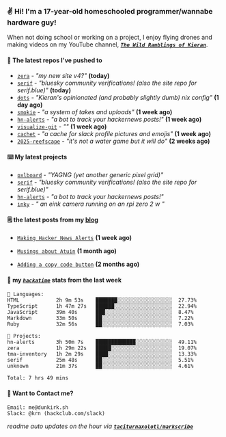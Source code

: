 ### ✌️ Hi! I'm a 17-year-old homeschooled programmer/wannabe hardware guy!

When not doing school or working on a project, I enjoy flying drones and making videos on my YouTube channel, [**_`The Wild Ramblings of Kieran`_**](https://youtube.com/@kieran.rambles).

#### 👷 The latest repos I've pushed to

- [`zera`](https://github.com/taciturnaxolotl/zera) - _"my new site v4?"_ **(today)**
- [`serif`](https://github.com/taciturnaxolotl/serif) - _"bluesky community verifications! (also the site repo for serif.blue)"_ **(today)**
- [`dots`](https://github.com/taciturnaxolotl/dots) - _"Kieran's opinionated (and probably slightly dumb) nix config"_ **(1 day ago)**
- [`smokie`](https://github.com/taciturnaxolotl/smokie) - _"a system of takes and uploads"_ **(1 week ago)**
- [`hn-alerts`](https://github.com/taciturnaxolotl/hn-alerts) - _"a bot to track your hackernews posts!"_ **(1 week ago)**
- [`visualize-git`](https://github.com/maxwofford/visualize-git) - _""_ **(1 week ago)**
- [`cachet`](https://github.com/taciturnaxolotl/cachet) - _"a cache for slack profile pictures and emojis"_ **(1 week ago)**
- [`2025-reefscape`](https://github.com/df1317/2025-reefscape) - _"it's not a water game but it will do"_ **(2 weeks ago)**

#### ⌨️ My latest projects

- [`pxlboard`](https://github.com/taciturnaxolotl/pxlboard) - _"YAGNG (yet another generic pixel grid)"_
- [`serif`](https://github.com/taciturnaxolotl/serif) - _"bluesky community verifications! (also the site repo for serif.blue)"_
- [`hn-alerts`](https://github.com/taciturnaxolotl/hn-alerts) - _"a bot to track your hackernews posts!"_
- [`inky`](https://github.com/taciturnaxolotl/inky) - _" an eink camera running on an rpi zero 2 w "_

#### 🗒️ the latest posts from my [blog](https://dunkirk.sh)

- [`Making Hacker News Alerts`](https://dunkirk.sh/blog/hn-alerts/) **(1 week ago)**

- [`Musings about Atuin`](https://dunkirk.sh/blog/atuin/) **(1 month ago)**

- [`Adding a copy code button`](https://dunkirk.sh/blog/adding-a-copy-button/) **(2 months ago)**



#### 📡 my [_`hackatime`_](https://waka.hackclub.com) stats from the last week

```text
💾 Languages:
HTML            2h 9m 53s    ███████░░░░░░░░░░░░░░░░░░  27.73%
TypeScript      1h 47m 27s   ██████░░░░░░░░░░░░░░░░░░░  22.94%
JavaScript      39m 40s      ███░░░░░░░░░░░░░░░░░░░░░░  8.47%
Markdown        33m 50s      ██░░░░░░░░░░░░░░░░░░░░░░░  7.22%
Ruby            32m 56s      ██░░░░░░░░░░░░░░░░░░░░░░░  7.03%

💼 Projects:
hn-alerts       3h 50m 7s    █████████████░░░░░░░░░░░░  49.11%
zera            1h 29m 22s   █████░░░░░░░░░░░░░░░░░░░░  19.07%
tma-inventory   1h 2m 29s    ████░░░░░░░░░░░░░░░░░░░░░  13.33%
serif           25m 48s      ██░░░░░░░░░░░░░░░░░░░░░░░  5.51%
unknown         21m 37s      ██░░░░░░░░░░░░░░░░░░░░░░░  4.61%

Total: 7 hrs 49 mins
```

#### 📮 Want to Contact me?

```text
Email: me@dunkirk.sh
Slack: @krn (hackclub.com/slack)
```

_readme auto updates on the hour via [**`taciturnaxolotl/markscribe`**](https://github.com/taciturnaxolotl/markscribe)_
